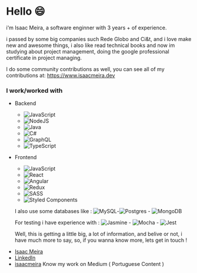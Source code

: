 # Hello 😄

i'm Isaac Meira, a software enginner with 3 years + of experience. 

i passed by some big companies such Rede Globo and Ci&t, and i love make new and awesome things, i also like read technical books and now im studying about project management, doing the google professional certificate in project managing.

I do some community contributions as well, you can see all of my contributions at: https://www.isaacmeira.dev 

### I work/worked with

* Backend 

  * <img alt="JavaScript" src="https://img.shields.io/badge/javascript%20-%23323330.svg?&style=for-the-badge&logo=javascript&logoColor=%23F7DF1E"/>
  * <img alt="NodeJS" src="https://img.shields.io/badge/node.js%20-%2343853D.svg?&style=for-the-badge&logo=node.js&logoColor=white"/>
  * <img alt="Java" src="https://img.shields.io/badge/java-%23ED8B00.svg?&style=for-the-badge&logo=java&logoColor=white"/>
  * <img alt="C#" src="https://img.shields.io/badge/c%23%20-%23239120.svg?&style=for-the-badge&logo=c-sharp&logoColor=white"/>
  * <img alt="GraphQL" src="https://img.shields.io/badge/-GraphQL-E10098?style=for-the-badge&logo=graphql"/>
  * <img alt="TypeScript" src="https://img.shields.io/badge/typescript%20-%23007ACC.svg?&style=for-the-badge&logo=typescript&logoColor=white"/>
  
* Frontend

  * <img alt="JavaScript" src="https://img.shields.io/badge/javascript%20-%23323330.svg?&style=for-the-badge&logo=javascript&logoColor=%23F7DF1E"/>
  * <img alt="React" src="https://img.shields.io/badge/react%20-%2320232a.svg?&style=for-the-badge&logo=react&logoColor=%2361DAFB"/>
  * <img alt="Angular" src="https://img.shields.io/badge/angular%20-%23DD0031.svg?&style=for-the-badge&logo=angular&logoColor=white"/>
  * <img alt="Redux" src="https://img.shields.io/badge/redux%20-%23593d88.svg?&style=for-the-badge&logo=redux&logoColor=white"/>
  * <img alt="SASS" src="https://img.shields.io/badge/SASS%20-hotpink.svg?&style=for-the-badge&logo=SASS&logoColor=white"/>
  * <img alt="Styled Components" src="https://img.shields.io/badge/styled--components-DB7093?style=for-the-badge&logo=styled-components&logoColor=white"/>
  
  I also use some databases like :  <img alt="MySQL" src="https://img.shields.io/badge/mysql-%2300f.svg?&style=for-the-badge&logo=mysql&logoColor=white"/>-<img alt="Postgres" src ="https://img.shields.io/badge/postgres-%23316192.svg?&style=for-the-badge&logo=postgresql&logoColor=white"/>  -  <img alt="MongoDB" src ="https://img.shields.io/badge/MongoDB-%234ea94b.svg?&style=for-the-badge&logo=mongodb&logoColor=white"/>
  
  For testing i have experience with : <img alt="Jasmine" src="https://img.shields.io/badge/jasmine-%238A4182.svg?&style=for-the-badge&logo=jasmine&logoColor=white" /> - <img alt="Mocha" src="https://img.shields.io/badge/-mocha-%238D6748?&style=for-the-badge&logo=mocha&logoColor=white"/> - <img alt="Jest" src="https://img.shields.io/badge/-jest-%23C21325?&style=for-the-badge&logo=jest&logoColor=white"/>  
  
  Well, this is getting a little big, a lot of information, and belive or not, i have much more to say, so, if you wanna know more, lets get in touch !
 
- [Isaac Meira](https://www.isaacmeira.dev)
- [LinkedIn](https://www.linkedin.com/in/isaac-meira-15b8b7143/)
- [isaacmeira](https://isaacmeira.medium.com/) Know my work on Medium ( Portuguese Content )


